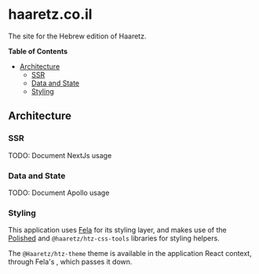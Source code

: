 # haaretz.co.il

The site for the Hebrew edition of Haaretz.

<!-- START doctoc generated TOC please keep comment here to allow auto update -->
<!-- DON'T EDIT THIS SECTION, INSTEAD RE-RUN doctoc TO UPDATE -->
**Table of Contents**

- [Architecture](#architecture)
  - [SSR](#ssr)
  - [Data and State](#data-and-state)
  - [Styling](#styling)

<!-- END doctoc generated TOC please keep comment here to allow auto update -->

## Architecture

### SSR
TODO: Document NextJs usage

### Data and State
TODO: Document Apollo usage

### Styling
This application uses [Fela](https://fela.js.org) for its styling layer, and makes use of the 
[Polished](https://polished.js.org) and `@haaretz/htz-css-tools` libraries for styling helpers.

The `@Haaretz/htz-theme` theme is available in the application React context, through Fela's 
[<ThemeProvider>](https://github.com/rofrischmann/fela/blob/master/packages/react-fela/docs/ThemeProvider.md), 
which passes it down.

